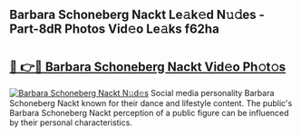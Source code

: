 ## Barbara Schoneberg Nackt Le𝚊k𝚎d N𝚞𝚍es - Part-8dR Photos Vid𝚎o Le𝚊ks f62ha

# <h2><a href="http://fbaoe45.evod.top/?m=Barbara+Schoneberg+Nackt">🔗 👉🔴 Barbara Schoneberg Nackt Vid𝚎o Ph𝚘t𝚘s</a></h2>

[![Barbara Schoneberg Nackt N𝚞d𝚎s](https://i.imgur.com/8V9OHl7.gif)](http://fbaoe45.evod.top/?m=Barbara+Schoneberg+Nackt)
Social media personality Barbara Schoneberg Nackt known for their dance and lifestyle content. The public's Barbara Schoneberg Nackt perception of a public figure can be influenced by their personal characteristics. 
